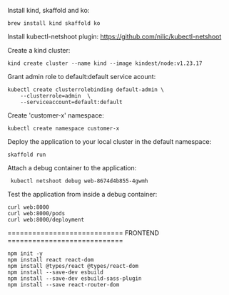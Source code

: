 
Install kind, skaffold and ko:

```
brew install kind skaffold ko
```

Install kubectl-netshoot plugin:
https://github.com/nilic/kubectl-netshoot


Create a kind cluster:

```
kind create cluster --name kind --image kindest/node:v1.23.17
```

Grant admin role to default:default service acount:

```
kubectl create clusterrolebinding default-admin \
 	--clusterrole=admin  \
 	--serviceaccount=default:default
```

Create 'customer-x' namespace:

```
kubectl create namespace customer-x
```

Deploy the application to your local cluster in the default namespace:

```
skaffold run
```

Attach a debug container to the application:

```
 kubectl netshoot debug web-8674d4b855-4gwmh
```

Test the application from inside a debug container:

```
curl web:8000
curl web:8000/pods
curl web:8000/deployment
```



============================ FRONTEND ============================

```
npm init -y
npm install react react-dom
npm install @types/react @types/react-dom
npm install --save-dev esbuild
npm install --save-dev esbuild-sass-plugin
npm install --save react-router-dom
```